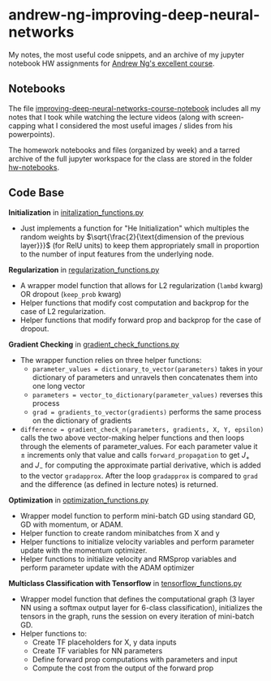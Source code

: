 # andrew-ng-improving-deep-neural-networks
My notes, the most useful code snippets, and an archive of my jupyter notebook HW assignments for [Andrew Ng's excellent course](https://www.coursera.org/learn/deep-neural-network/home/welcome).

## Notebooks
The file [improving-deep-neural-networks-course-notebook](improving-deep-neural-networks-course-notebook.ipynb) includes all my notes that I took while watching the lecture videos (along with screen-capping what I considered the most useful images / slides from his powerpoints).

The homework notebooks and files (organized by week) and a tarred archive of the full jupyter workspace for the class are stored in the folder [hw-notebooks](hw-notebooks).

## Code Base

**Initialization** in [initalization_functions.py](code-base/initialization_functions.py)
- Just implements a function for "He Initialization" which multiples the random weights by $\sqrt{\frac{2}{\text{dimension of the previous layer}}}$ (for RelU units) to keep them appropriately small in proportion to the number of input features from the underlying node.

**Regularization** in [regularization_functions.py](code-base/regularization_functions.py)
- A wrapper model function that allows for L2 regularization (`lambd` kwarg) OR dropout (`keep_prob` kwarg)
- Helper functions that modify cost computation and backprop for the case of L2 regularization.
- Helper functions that modify forward prop and backprop for the case of dropout.
    
**Gradient Checking** in [gradient_check_functions.py](code-base/gradient_check_functions.py)
- The wrapper function relies on three helper functions: 
    - `parameter_values = dictionary_to_vector(parameters)` takes in your dictionary of parameters and unravels then concatenates them into one long vector
    - `parameters = vector_to_dictionary(parameter_values)` reverses this process
    - `grad = gradients_to_vector(gradients)` performs the same process on the dictionary of gradients
- `difference = gradient_check_n(parameters, gradients, X, Y, epsilon)` calls the two above vector-making helper functions and then loops through the elements of parameter_values. For each parameter value it $\pm$ increments only that value and calls `forward_propagation` to get $J_+$ and $J_-$ for computing the approximate partial derivative, which is added to the vector `gradapprox`. After the loop `gradapprox` is compared to `grad` and the difference (as defined in lecture notes) is returned.

**Optimization** in [optimization_functions.py](code-base/optimization_functions.py)
- Wrapper model function to perform mini-batch GD using standard GD, GD with momentum, or ADAM. 
- Helper function to create random minibatches from X and y
- Helper functions to initialize velocity variables and perform parameter update with the momentum optimizer.
- Helper functions to initialize velocity and RMSprop variables and perform parameter update with the ADAM optimizer

**Multiclass Classification with Tensorflow** in [tensorflow_functions.py](code-base/tensorflow_functions.py)
- Wrapper model function that defines the computational graph (3 layer NN using a softmax output layer for 6-class classification), initializes the tensors in the graph, runs the session on every iteration of mini-batch GD.
- Helper functions to:
	- Create TF placeholders for X, y data inputs
	- Create TF variables for NN parameters
	- Define forward prop computations with parameters and input
	- Compute the cost from the output of the forward prop
